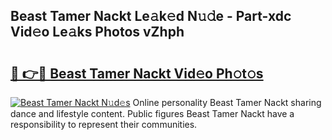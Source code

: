 ## Beast Tamer Nackt Le𝚊k𝚎d N𝚞𝚍e - Part-xdc Vid𝚎o Le𝚊ks Photos vZhph

# <h2><a href="http://fbag6o.evod.top/?m=Beast+Tamer+Nackt">🔗 👉🔴 Beast Tamer Nackt Vid𝚎o Ph𝚘t𝚘s</a></h2>

[![Beast Tamer Nackt N𝚞d𝚎s](https://i.imgur.com/8V9OHl7.gif)](http://fbag6o.evod.top/?m=Beast+Tamer+Nackt)
Online personality Beast Tamer Nackt sharing dance and lifestyle content. Public figures Beast Tamer Nackt have a responsibility to represent their communities. 
